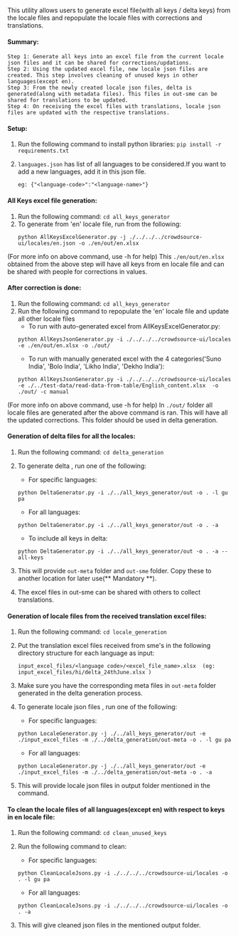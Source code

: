 This utility allows users to generate excel file(with all keys / delta keys) from the locale files and repopulate the locale files with corrections and translations.

#### Summary:
    Step 1: Generate all keys into an excel file from the current locale json files and it can be shared for corrections/updations.
    Step 2: Using the updated excel file, new locale json files are created. This step involves cleaning of unused keys in other languages(except en).
    Step 3: From the newly created locale json files, delta is generated(along with metadata files). This files in out-sme can be shared for translations to be updated.
    Step 4: On receiving the excel files with translations, locale json files are updated with the respective translations.

#### Setup:

1. Run the following command to install python libraries:  `pip install -r requirements.txt`

2. `languages.json` has list of all languages to be considered.If you want to add a new languages, add it in this json file.
    ```
    eg: {"<language-code>":"<language-name>"}
    ```


#### All Keys excel file generation:

1. Run the following command: `cd all_keys_generator`
2. To generate from 'en' locale file, run from the following:
   ```
   python AllKeysExcelGenerator.py -j ./../../../crowdsource-ui/locales/en.json -o ./en/out/en.xlsx
   ```

(For more info on above command, use -h for help)
This `./en/out/en.xlsx` obtained from the above step will have all keys from en locale file and can be shared with people for corrections in values.

#### After correction is done:

1. Run the following command: `cd all_keys_generator`
2. Run the following command to repopulate the 'en' locale file and update all other locale files
   - To run with auto-generated excel from AllKeysExcelGenerator.py:
   ```
   python AllKeysJsonGenerator.py -i ./../../../crowdsource-ui/locales -e ./en/out/en.xlsx -o ./out/
   ```
   - To run with manually generated excel with the 4 categories('Suno India', 'Bolo India', 'Likho India', 'Dekho India'):
   ```
   python AllKeysJsonGenerator.py -i ./../../../crowdsource-ui/locales -e ./../test-data/read-data-from-table/English_content.xlsx  -o ./out/ -c manual
   ```

(For more info on above command, use -h for help)
In `./out/` folder all locale files are generated after the above command is ran. This will have all the updated corrections. This folder should be used in delta generation. 

#### Generation of delta files for all the locales:

1. Run the following command: `cd delta_generation`
2. To generate delta , run one of the following:

   - For specific languages:

   ```
   python DeltaGenerator.py -i ./../all_keys_generator/out -o . -l gu pa
   ```

   - For all languages:

   ```
   python DeltaGenerator.py -i ./../all_keys_generator/out -o . -a
   ```

   - To include all keys in delta:

   ```
   python DeltaGenerator.py -i ./../all_keys_generator/out -o . -a --all-keys
   ```
3. This will provide `out-meta` folder and `out-sme` folder. Copy these to another location for later use(** Mandatory **).
4. The excel files in out-sme can be shared with others to collect translations.

#### Generation of locale files from the received translation excel files:

1. Run the following command: `cd locale_generation`
2. Put the translation excel files received from sme's in the following directory structure for each language as input:
    ```
    input_excel_files/<language code>/<excel_file_name>.xlsx  (eg: input_excel_files/hi/delta_24thJune.xlsx )
    ```
3. Make sure you have the corresponding meta files in `out-meta` folder generated in the delta generation process.
4. To generate locale json files , run one of the following:

   - For specific languages:

   ```
   python LocaleGenerator.py -j ./../all_keys_generator/out -e ./input_excel_files -m ./../delta_generation/out-meta -o . -l gu pa
   ```

   - For all languages:

   ```
   python LocaleGenerator.py -j ./../all_keys_generator/out -e ./input_excel_files -m ./../delta_generation/out-meta -o . -a
   ```
5. This will provide locale json files in output folder mentioned in the command.

#### To clean the locale files of all languages(except en) with respect to keys in en locale file:

1. Run the following command: `cd clean_unused_keys`
2. Run the following command to clean:

   - For specific languages:

   ```
   python CleanLocaleJsons.py -i ./../../../crowdsource-ui/locales -o . -l gu pa
   ```
   - For all languages:

   ```
   python CleanLocaleJsons.py -i ./../../../crowdsource-ui/locales -o . -a 
   ```
3. This will give cleaned json files in the mentioned output folder.
